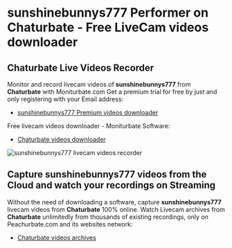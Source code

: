 # sunshinebunnys777 Performer on Chaturbate - Free LiveCam videos downloader

## Chaturbate Live Videos Recorder

Monitor and record livecam videos of **sunshinebunnys777** from **Chaturbate** with Moniturbate.com
Get a premium trial for free by just and only registering with your Email address:
* [sunshinebunnys777 Premium videos downloader](https://moniturbate.com/request-demo-licence-key.html)

Free livecam videos downloader - Moniturbate Software:
* [Chaturbate videos downloader](https://moniturbate.com/moniturbate-download-software.html)

![sunshinebunnys777 livecam videos recorder](https://peachurnet.com/templates/moniturbate-software.png)


## Capture sunshinebunnys777 videos from the Cloud and watch your recordings on Streaming

Without the need of downloading a software, capture **sunshinebunnys777** livecam videos from **Chaturbate** 100% online.
Watch Livecam archives from **Chaturbate** unlimitedly from thousands of existing recordings, only on Peachurbate.com and its websites network:
* [Chaturbate videos archives](https://peachurnet.com/)